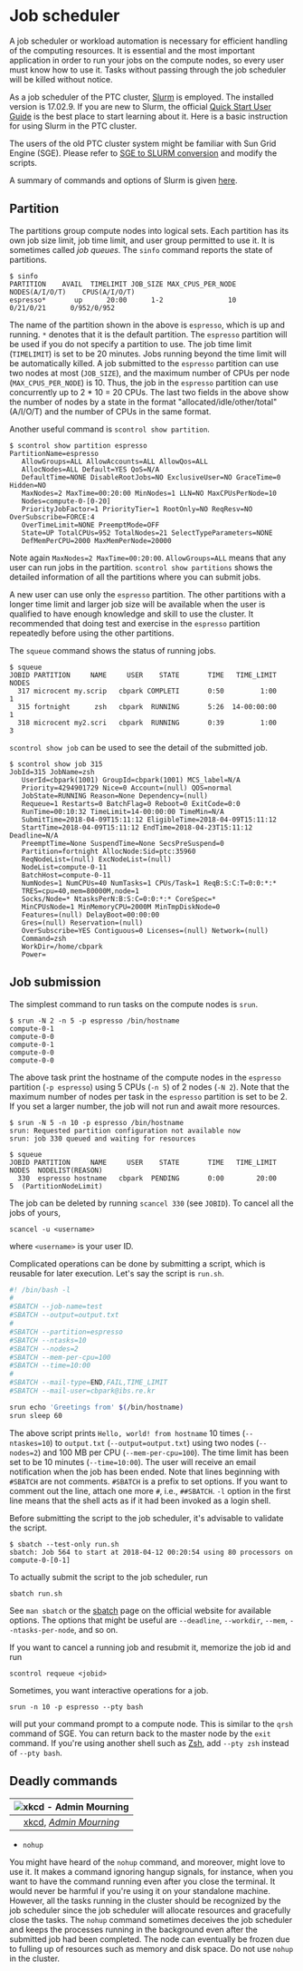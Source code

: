 # Job scheduler

A job scheduler or workload automation is necessary for efficient handling of the computing resources. It is essential and the most important application in order to run your jobs on the compute nodes, so every user must know how to use it. Tasks without passing through the job scheduler will be killed without notice.

As a job scheduler of the PTC cluster, [Slurm](https://slurm.schedmd.com/) is employed. The installed version is 17.02.9. If you are new to Slurm, the official [Quick Start User Guide](https://slurm.schedmd.com/quickstart.html) is the best place to start learning about it. Here is a basic instruction for using Slurm in the PTC cluster.

The users of the old PTC cluster system might be familiar with Sun Grid Engine (SGE). Please refer to [SGE to SLURM conversion](https://srcc.stanford.edu/sge-slurm-conversion) and modify the scripts.

A summary of commands and options of Slurm is given [here](https://slurm.schedmd.com/pdfs/summary.pdf).

## Partition

The partitions group compute nodes into logical sets. Each partition has its own job size limit, job time limit, and user group permitted to use it. It is sometimes called _job queues_. The `sinfo` command reports the state of partitions.

``` no-highlight
$ sinfo
PARTITION    AVAIL  TIMELIMIT JOB_SIZE MAX_CPUS_PER_NODE NODES(A/I/O/T)    CPUS(A/I/O/T)
espresso*       up      20:00      1-2                10      0/21/0/21      0/952/0/952
```

The name of the partition shown in the above is `espresso`, which is up and running. `*` denotes that it is the default partition. The `espresso` partition will be used if you do not specify a partition to use. The job time limit (`TIMELIMIT`) is set to be 20 minutes. Jobs running beyond the time limit will be automatically killed. A job submitted to the `espresso` partition can use two nodes at most (`JOB_SIZE`), and the maximum number of CPUs per node (`MAX_CPUS_PER_NODE`) is 10. Thus, the job in the `espresso` partition can use concurrently up to 2 * 10 = 20 CPUs. The last two fields in the above show the number of nodes by a state in the format "allocated/idle/other/total" (A/I/O/T) and the number of CPUs in the same format.

Another useful command is `scontrol show partition`.

``` no-highlight
$ scontrol show partition espresso
PartitionName=espresso
   AllowGroups=ALL AllowAccounts=ALL AllowQos=ALL
   AllocNodes=ALL Default=YES QoS=N/A
   DefaultTime=NONE DisableRootJobs=NO ExclusiveUser=NO GraceTime=0 Hidden=NO
   MaxNodes=2 MaxTime=00:20:00 MinNodes=1 LLN=NO MaxCPUsPerNode=10
   Nodes=compute-0-[0-20]
   PriorityJobFactor=1 PriorityTier=1 RootOnly=NO ReqResv=NO OverSubscribe=FORCE:4
   OverTimeLimit=NONE PreemptMode=OFF
   State=UP TotalCPUs=952 TotalNodes=21 SelectTypeParameters=NONE
   DefMemPerCPU=2000 MaxMemPerNode=20000
```

Note again `MaxNodes=2 MaxTime=00:20:00`. `AllowGroups=ALL` means that any user can run jobs in the partition. `scontrol show partitions` shows the detailed information of all the partitions where you can submit jobs.

A new user can use only the `espresso` partition. The other partitions with a longer time limit and larger job size will be available when the user is qualified to have enough knowledge and skill to use the cluster. It recommended that doing test and exercise in the `espresso` partition repeatedly before using the other partitions.

The `squeue` command shows the status of running jobs.

``` no-highlight
$ squeue
JOBID PARTITION     NAME     USER    STATE       TIME   TIME_LIMIT  NODES
  317 microcent my.scrip   cbpark COMPLETI       0:50         1:00      1
  315 fortnight      zsh   cbpark  RUNNING       5:26  14-00:00:00      1
  318 microcent my2.scri   cbpark  RUNNING       0:39         1:00      3
```

`scontrol show job` can be used to see the detail of the submitted job.

``` no-highlight
$ scontrol show job 315
JobId=315 JobName=zsh
   UserId=cbpark(1001) GroupId=cbpark(1001) MCS_label=N/A
   Priority=4294901729 Nice=0 Account=(null) QOS=normal
   JobState=RUNNING Reason=None Dependency=(null)
   Requeue=1 Restarts=0 BatchFlag=0 Reboot=0 ExitCode=0:0
   RunTime=00:10:32 TimeLimit=14-00:00:00 TimeMin=N/A
   SubmitTime=2018-04-09T15:11:12 EligibleTime=2018-04-09T15:11:12
   StartTime=2018-04-09T15:11:12 EndTime=2018-04-23T15:11:12 Deadline=N/A
   PreemptTime=None SuspendTime=None SecsPreSuspend=0
   Partition=fortnight AllocNode:Sid=ptc:35960
   ReqNodeList=(null) ExcNodeList=(null)
   NodeList=compute-0-11
   BatchHost=compute-0-11
   NumNodes=1 NumCPUs=40 NumTasks=1 CPUs/Task=1 ReqB:S:C:T=0:0:*:*
   TRES=cpu=40,mem=80000M,node=1
   Socks/Node=* NtasksPerN:B:S:C=0:0:*:* CoreSpec=*
   MinCPUsNode=1 MinMemoryCPU=2000M MinTmpDiskNode=0
   Features=(null) DelayBoot=00:00:00
   Gres=(null) Reservation=(null)
   OverSubscribe=YES Contiguous=0 Licenses=(null) Network=(null)
   Command=zsh
   WorkDir=/home/cbpark
   Power=
```

## Job submission

The simplest command to run tasks on the compute nodes is `srun`.

``` no-highlight
$ srun -N 2 -n 5 -p espresso /bin/hostname
compute-0-1
compute-0-0
compute-0-1
compute-0-0
compute-0-0
```

The above task print the hostname of the compute nodes in the `espresso` partition (`-p espresso`) using 5 CPUs (`-n 5`) of 2 nodes (`-N 2`). Note that the maximum number of nodes per task in the `espresso` partition is set to be 2. If you set a larger number, the job will not run and await more resources.

``` no-highlight
$ srun -N 5 -n 10 -p espresso /bin/hostname
srun: Requested partition configuration not available now
srun: job 330 queued and waiting for resources
```

``` no-highlight
$ squeue
JOBID PARTITION     NAME     USER    STATE       TIME   TIME_LIMIT  NODES  NODELIST(REASON)
  330  espresso hostname   cbpark  PENDING       0:00        20:00      5  (PartitionNodeLimit)
```

The job can be deleted by running `scancel 330` (see `JOBID`). To cancel all the jobs of yours,

``` no-highlight
scancel -u <username>
```

where `<username>` is your user ID.

Complicated operations can be done by submitting a script, which is reusable for later execution. Let's say the script is `run.sh`.

``` bash
#! /bin/bash -l
#
#SBATCH --job-name=test
#SBATCH --output=output.txt
#
#SBATCH --partition=espresso
#SBATCH --ntasks=10
#SBATCH --nodes=2
#SBATCH --mem-per-cpu=100
#SBATCH --time=10:00
#
#SBATCH --mail-type=END,FAIL,TIME_LIMIT
#SBATCH --mail-user=cbpark@ibs.re.kr

srun echo 'Greetings from' $(/bin/hostname)
srun sleep 60
```

The above script prints `Hello, world! from hostname` 10 times (`--ntaskes=10`) to `output.txt` (`--output=output.txt`) using two nodes (`--nodes=2`) and 100 MB per CPU (`--mem-per-cpu=100`). The time limit has been set to be 10 minutes (`--time=10:00`). The user will receive an email notification when the job has been ended. Note that lines beginning with `#SBATCH` are not comments. `#SBATCH` is a prefix to set options. If you want to comment out the line, attach one more `#`, i.e., `##SBATCH`. `-l` option in the first line means that the shell acts as if it had been invoked as a login shell.

Before submitting the script to the job scheduler, it's advisable to validate the script.

``` no-highlight
$ sbatch --test-only run.sh
sbatch: Job 564 to start at 2018-04-12 00:20:54 using 80 processors on compute-0-[0-1]
```

To actually submit the script to the job scheduler, run

``` no-highlight
sbatch run.sh
```

See `man sbatch` or the [sbatch](https://slurm.schedmd.com/sbatch.html) page on the official website for available options. The options that might be useful are `--deadline`, `--workdir`, `--mem`, `--ntasks-per-node`, and so on.

If you want to cancel a running job and resubmit it, memorize the job id and run

``` no-highlight
scontrol requeue <jobid>
```

Sometimes, you want interactive operations for a job.

```no-highlight
srun -n 10 -p espresso --pty bash
```

will put your command prompt to a compute node. This is similar to the `qrsh` command of SGE. You can return back to the master node by the `exit` command. If you're using another shell such as [Zsh](https://www.zsh.org/), add `--pty zsh` instead of `--pty bash`.

## Deadly commands

| ![xkcd - Admin Mourning](https://imgs.xkcd.com/comics/admin_mourning.png) |
| :--: |
| [xkcd](https://xkcd.com/), [*Admin Mourning*](https://xkcd.com/686/) |

* `nohup`

You might have heard of the `nohup` command, and moreover, might love to use it. It makes a command ignoring hangup signals, for instance, when you want to have the command running even after you close the terminal. It would never be harmful if you're using it on your standalone machine. However, all the tasks running in the cluster should be recognized by the job scheduler since the job scheduler will allocate resources and gracefully close the tasks. The `nohup` command sometimes deceives the job scheduler and keeps the processes running in the background even after the submitted job had been completed. The node can eventually be frozen due to fulling up of resources such as memory and disk space. Do not use `nohup` in the cluster.
